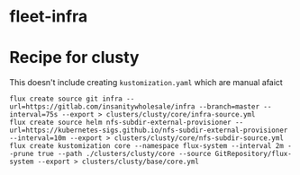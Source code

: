# fleet-infra

# Recipe for clusty
This doesn't include creating `kustomization.yaml` which are manual afaict
```
flux create source git infra --url=https://gitlab.com/insanitywholesale/infra --branch=master --interval=75s --export > clusters/clusty/core/infra-source.yml
flux create source helm nfs-subdir-external-provisioner --url=https://kubernetes-sigs.github.io/nfs-subdir-external-provisioner --interval=10m --export > clusters/clusty/core/nfs-subdir-source.yml
flux create kustomization core --namespace flux-system --interval 2m --prune true --path ./clusters/clusty/core --source GitRepository/flux-system --export > clusters/clusty/base/core.yml
```
